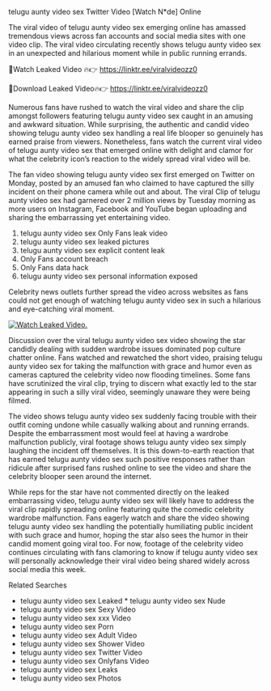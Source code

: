 ﻿telugu aunty video sex Twitter Video [Watch N*de] Online

The viral video of ﻿telugu aunty video sex emerging online has amassed tremendous views across fan accounts and social media sites with one video clip. The viral video circulating recently shows ﻿telugu aunty video sex in an unexpected and hilarious moment while in public running errands. 

🔴Watch Leaked Video 🔥👉  https://linktr.ee/viralvideozz0 

🔴Download Leaked Video🔥👉  https://linktr.ee/viralvideozz0 

Numerous fans have rushed to watch the viral video and share the clip amongst followers featuring ﻿telugu aunty video sex caught in an amusing and awkward situation. While surprising, the authentic and candid video showing ﻿telugu aunty video sex handling a real life blooper so genuinely has earned praise from viewers. Nonetheless, fans watch the current viral video of ﻿telugu aunty video sex that emerged online with delight and clamor for what the celebrity icon’s reaction to the widely spread viral video will be.

The fan video showing ﻿telugu aunty video sex first emerged on Twitter on Monday, posted by an amused fan who claimed to have captured the silly incident on their phone camera while out and about. The viral Clip of ﻿telugu aunty video sex had garnered over 2 million views by Tuesday morning as more users on Instagram, Facebook and YouTube began uploading and sharing the embarrassing yet entertaining video. 

1. ﻿telugu aunty video sex Only Fans leak video
2. ﻿telugu aunty video sex leaked pictures
3. ﻿telugu aunty video sex explicit content leak
4. Only Fans account breach
5. Only Fans data hack
6. ﻿telugu aunty video sex personal information exposed

Celebrity news outlets further spread the video across websites as fans could not get enough of watching ﻿telugu aunty video sex in such a hilarious and eye-catching viral moment. 

[![Watch Leaked Video.](https://miro.medium.com/v2/resize:fit:828/format:webp/1*cilzJN44JGOrTw9NJCrNHA.gif "Watch Leaked Video")](https://linktr.ee/viralvideozz0)

Discussion over the viral ﻿telugu aunty video sex video showing the star candidly dealing with sudden wardrobe issues dominated pop culture chatter online. Fans watched and rewatched the short video, praising ﻿telugu aunty video sex for taking the malfunction with grace and humor even as cameras captured the celebrity video now flooding timelines. Some fans have scrutinized the viral clip, trying to discern what exactly led to the star appearing in such a silly viral video, seemingly unaware they were being filmed.

The video shows ﻿telugu aunty video sex suddenly facing trouble with their outfit coming undone while casually walking about and running errands. Despite the embarrassment most would feel at having a wardrobe malfunction publicly, viral footage shows ﻿telugu aunty video sex simply laughing the incident off themselves. It is this down-to-earth reaction that has earned ﻿telugu aunty video sex such positive responses rather than ridicule after surprised fans rushed online to see the video and share the celebrity blooper seen around the internet.  

While reps for the star have not commented directly on the leaked embarrassing video, ﻿telugu aunty video sex will likely have to address the viral clip rapidly spreading online featuring quite the comedic celebrity wardrobe malfunction. Fans eagerly watch and share the video showing ﻿telugu aunty video sex handling the potentially humiliating public incident with such grace and humor, hoping the star also sees the humor in their candid moment going viral too. For now, footage of the celebrity video continues circulating with fans clamoring to know if ﻿telugu aunty video sex will personally acknowledge their viral video being shared widely across social media this week.

Related Searches
* ﻿telugu aunty video sex Leaked
﻿* telugu aunty video sex Nude
* ﻿telugu aunty video sex Sexy Video
* ﻿telugu aunty video sex xxx Video
* ﻿telugu aunty video sex Porn
* ﻿telugu aunty video sex Adult Video
* ﻿telugu aunty video sex Shower Video
* ﻿telugu aunty video sex Twitter Video
* ﻿telugu aunty video sex Onlyfans Video
* ﻿telugu aunty video sex Leaks
* ﻿telugu aunty video sex Photos
